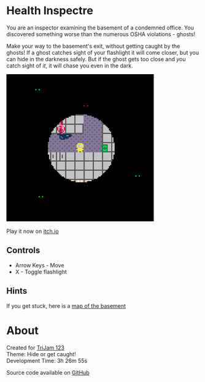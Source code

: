 # Health Inspectre
You are an inspector examining the basement of a condemned office. 
You discovered something worse than the numerous OSHA violations - ghosts!

Make your way to the basement's exit, without getting caught by the ghosts!
If a ghost catches sight of your flashlight it will come closer, but you can hide 
in the darkness safely. But if the ghost gets too close and _you_ catch sight of 
_it_, it will chase you even in the dark.


[![A small circle of light centered on a figure in a hazmat suit surrounded by spooky eyes in the dark](images/cover.png)](https://caterpillargames.itch.io/health-inspectre)

Play it now on [itch.io](https://caterpillargames.itch.io/health-inspectre)


## Controls
* Arrow Keys - Move
* X - Toggle flashlight



## Hints
If you get stuck, here is a [map of the basement](https://github.com/CaterpillarGames/pico8-games/blob/master/carts/health-inspectre/images/map.png)



# About
Created for [TriJam 123](https://itch.io/jam/trijam-123/entries)  
Theme: Hide or get caught!  
Development Time: 3h 26m 55s  


Source code available on [GitHub](https://github.com/CaterpillarGames/pico8-games/tree/master/carts/health-inspectre)




